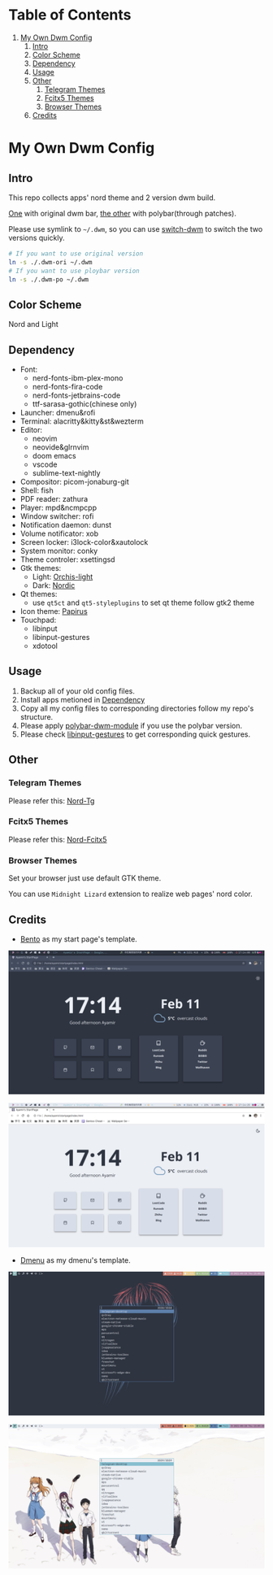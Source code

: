 # Table of Contents

1.  [My Own Dwm Config](#org27716e3)
    1.  [Intro](#intro)
    2.  [Color Scheme](#org4976554)
    3.  [Dependency](#dependency)
    4.  [Usage](#usage)
    5.  [Other](#org1958ae2)
        1.  [Telegram Themes](#tg)
        2.  [Fcitx5 Themes](#fcitx5)
        3.  [Browser Themes](#browser)
    6.  [Credits](#credits)

<a id="org27716e3"></a>

# My Own Dwm Config

<a id="intro"></a>

## Intro

This repo collects apps' nord theme and 2 version dwm build.

[One](./.dwm-ori) with original dwm bar, [the other](./.dwm-po) with polybar(through patches).

Please use symlink to `~/.dwm`, so you can use [switch-dwm](./.local/bin/switch-dwm) to switch the two versions quickly.

```sh
# If you want to use original version
ln -s ./.dwm-ori ~/.dwm
# If you want to use ploybar version
ln -s ./.dwm-po ~/.dwm
```

<a id="org4976554"></a>

## Color Scheme

Nord and Light

<a id="dependency"></a>

## Dependency

- Font:
  - nerd-fonts-ibm-plex-mono
  - nerd-fonts-fira-code
  - nerd-fonts-jetbrains-code
  - ttf-sarasa-gothic(chinese only)
- Launcher: dmenu&rofi
- Terminal: alacritty&kitty&st&wezterm
- Editor:
  - neovim
  - neovide&glrnvim
  - doom emacs
  - vscode
  - sublime-text-nightly
- Compositor: picom-jonaburg-git
- Shell: fish
- PDF reader: zathura
- Player: mpd&ncmpcpp
- Window switcher: rofi
- Notification daemon: dunst
- Volume notificator: xob
- Screen locker: i3lock-color&xautolock
- System monitor: conky
- Theme controler: xsettingsd
- Gtk themes:
  - Light: [Orchis-light](https://www.gnome-look.org/p/1357889/)
  - Dark: [Nordic](https://www.gnome-look.org/p/1267246/)
- Qt themes:
  - use `qt5ct` and `qt5-styleplugins` to set qt theme follow gtk2 theme
- Icon theme: [Papirus](https://www.gnome-look.org/p/1166289/)
- Touchpad:
  - libinput
  - libinput-gestures
  - xdotool

<a id="usage"></a>

## Usage

1. Backup all of your old config files.
2. Install apps metioned in [Dependency](#dependency)
3. Copy all my config files to corresponding directories follow my repo's structure.
4. Please apply [polybar-dwm-module](https://github.com/mihirlad55/polybar-dwm-module) if you use the polybar version.
5. Please check [libinput-gestures](./.config/libinput-gestures.conf) to get corresponding quick gestures.

<a id="org1958ae2"></a>

## Other

<a id="tg"></a>

### Telegram Themes

Please refer this: [Nord-Tg](https://github.com/gilbertw1/telegram-nord-theme)

<a id="fcitx5"></a>

### Fcitx5 Themes

Please refer this: [Nord-Fcitx5](https://github.com/tonyfettes/fcitx5-nord)

<a id="browser"></a>

### Browser Themes

Set your browser just use default GTK theme.

You can use `Midnight Lizard` extension to realize web pages' nord color.

<a id="credits"></a>

## Credits

- [Bento](https://github.com/MiguelRAvila/Bento) as my start page's template.

![dark](./Pictures/shot/dark-page.png)

![light](./Pictures/shot/light-page.png)

- [Dmenu](https://github.com/Zaedus/dmenu-arc) as my dmenu's template.

![dark](./Pictures/shot/dark-dmenu.png)

![light](./Pictures/shot/light-dmenu.png)
